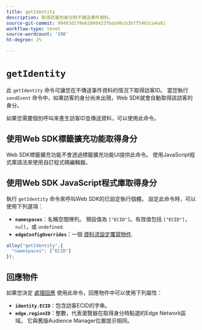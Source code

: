 ```yaml
---
title: getIdentity
description: 取得訪客的身分而不傳送事件資料。
source-git-commit: 90493d179e620604337bda96cb3b7f5401ca4a81
workflow-type: tm+mt
source-wordcount: '190'
ht-degree: 2%

---
```


# `getIdentity`

此 `getIdentity` 命令可讓您在不傳送事件資料的情況下取得訪客ID。 當您執行 `sendEvent` 命令中，如果訪客的身分尚未出現，Web SDK就會自動取得該訪客的身分。

如果您需要個別呼叫來產生訪客ID並傳送資料，可以使用此命令。

## 使用Web SDK標籤擴充功能取得身分

Web SDK標籤擴充功能不會透過標籤擴充功能UI提供此命令。 使用JavaScript程式庫語法來使用自訂程式碼編輯器。

## 使用Web SDK JavaScript程式庫取得身分

執行 `getIdentity` 命令來呼叫Web SDK的已設定執行個體。 設定此命令時，可以使用下列選項：

* **`namespaces`**：名稱空間陣列。 預設值為 `["ECID"]`。有效值包括 `["ECID"]`， `null`，或 `undefined`.
* **`edgeConfigOverrides`**：一個 [資料流設定覆寫物件](datastream-overrides.md).

```js
alloy("getIdentity",{
  "namespaces": ["ECID"]
});
```

## 回應物件

如果您決定 [處理回應](command-responses.md) 使用此命令，回應物件中可以使用下列屬性：

* **`identity.ECID`**：包含訪客ECID的字串。
* **`edge.regionID`**：整數，代表瀏覽器在取得身分時點選的Edge Network區域。 它與舊版Audience Manager位置提示相同。
